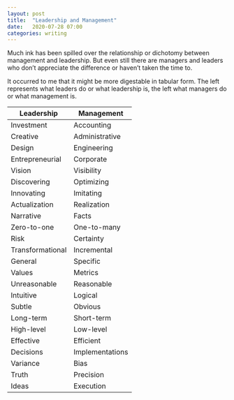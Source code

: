 ```yaml
---
layout: post
title:  "Leadership and Management"
date:   2020-07-28 07:00
categories: writing
---
```


Much ink has been spilled over the relationship or dichotomy between management and leadership. But even still there are managers and leaders who don’t appreciate the difference or haven’t taken the time to.

It occurred to me that it might be more digestable in tabular form. The left represents what leaders do or what leadership is, the left what managers do or what management is.

| Leadership | Management |
| ----- | ---- |
| Investment | Accounting |
| Creative | Administrative |
| Design | Engineering |
| Entrepreneurial | Corporate |
| Vision | Visibility |
| Discovering | Optimizing |
| Innovating | Imitating |
| Actualization | Realization |
| Narrative | Facts |
| Zero-to-one | One-to-many |
| Risk | Certainty |
| Transformational |  Incremental |
| General | Specific |
| Values | Metrics |
| Unreasonable | Reasonable |
| Intuitive | Logical |
| Subtle | Obvious |
| Long-term | Short-term |
| High-level | Low-level |
| Effective | Efficient |
| Decisions | Implementations |
| Variance | Bias |
| Truth | Precision |
| Ideas | Execution |
